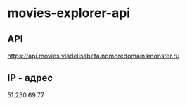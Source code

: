 # movies-explorer-api

## API
https://api.movies.vladelisabeta.nomoredomainsmonster.ru
## IP - адрес 
51.250.69.77
